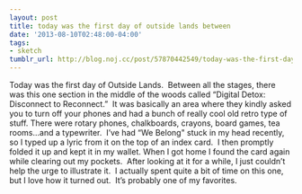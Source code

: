 ```yaml
---
layout: post
title: today was the first day of outside lands between
date: '2013-08-10T02:48:00-04:00'
tags:
- sketch
tumblr_url: http://blog.noj.cc/post/57870442549/today-was-the-first-day-of-outside-lands-between
---
```

Today was the first day of Outside Lands.  Between all the stages, there was this one section in the middle of the woods called “Digital Detox: Disconnect to Reconnect.”  It was basically an area where they kindly asked you to turn off your phones and had a bunch of really cool old retro type of stuff.
There were rotary phones, chalkboards, crayons, board games, tea rooms…and a typewriter.  I’ve had “We Belong" stuck in my head recently, so I typed up a lyric from it on the top of an index card.  I then promptly folded it up and kept it in my wallet.
When I got home I found the card again while clearing out my pockets.  After looking at it for a while, I just couldn’t help the urge to illustrate it.  I actually spent quite a bit of time on this one, but I love how it turned out.  It’s probably one of my favorites.
